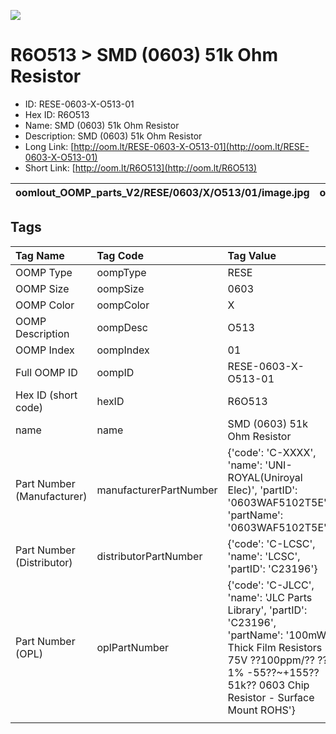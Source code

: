 


  
![][im]
# R6O513 > SMD (0603) 51k Ohm Resistor

- ID: RESE-0603-X-O513-01
- Hex ID: R6O513
- Name: SMD (0603) 51k Ohm Resistor
- Description: SMD (0603) 51k Ohm Resistor
- Long Link: [http://oom.lt/RESE-0603-X-O513-01](http://oom.lt/RESE-0603-X-O513-01)
- Short Link: [http://oom.lt/R6O513](http://oom.lt/R6O513)
  

|oomlout_OOMP_parts_V2/RESE/0603/X/O513/01/image.jpg|oomlout_OOMP_parts_V2/RESE/0603/X/O513/01/image_BOTTOM.jpg|oomlout_OOMP_parts_V2/RESE/0603/X/O513/01/image_RE.jpg||
| :---: | :---: | :---: | :---: |

## Tags
  

|Tag Name|Tag Code|Tag Value|
| :--- | :--- | :--- |
|OOMP Type|oompType|RESE|
|OOMP Size|oompSize|0603|
|OOMP Color|oompColor|X|
|OOMP Description|oompDesc|O513|
|OOMP Index|oompIndex|01|
|Full OOMP ID|oompID|RESE-0603-X-O513-01|
|Hex ID (short code)|hexID|R6O513|
|name|name|SMD (0603) 51k Ohm Resistor|
|Part Number (Manufacturer)|manufacturerPartNumber|{'code': 'C-XXXX', 'name': 'UNI-ROYAL(Uniroyal Elec)', 'partID': '0603WAF5102T5E', 'partName': '0603WAF5102T5E'}|
|Part Number (Distributor)|distributorPartNumber|{'code': 'C-LCSC', 'name': 'LCSC', 'partID': 'C23196'}|
|Part Number (OPL)|oplPartNumber|{'code': 'C-JLCC', 'name': 'JLC Parts Library', 'partID': 'C23196', 'partName': '100mW Thick Film Resistors 75V ??100ppm/?? ??1% -55??~+155?? 51k?? 0603  Chip Resistor - Surface Mount ROHS'}|
||||



[im]: RESE/0603/X/O513/01/image_450.jpg
